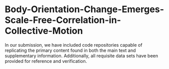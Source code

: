 # Body-Orientation-Change-Emerges-Scale-Free-Correlation-in-Collective-Motion
In our submission, we have included code repositories capable of replicating the primary content found in both the main text and supplementary information.  Additionally, all requisite data sets have been provided for reference and verification.
